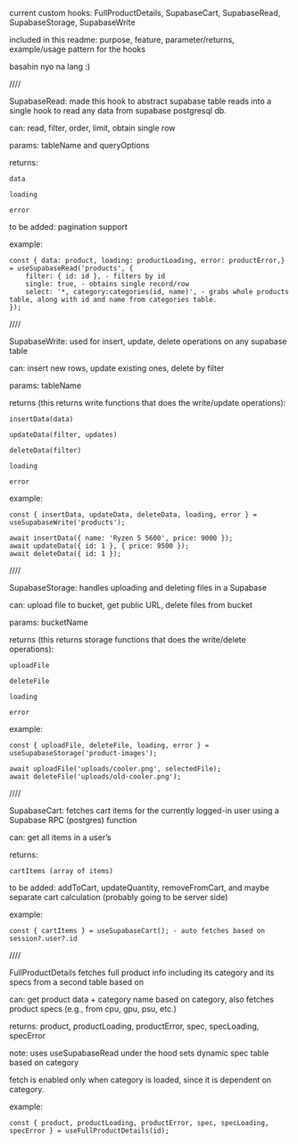 current custom hooks: FullProductDetails, SupabaseCart, SupabaseRead, SupabaseStorage, SupabaseWrite

included in this readme: purpose, feature, parameter/returns, example/usage pattern for the hooks

basahin nyo na lang :)

////

SupabaseRead: made this hook to abstract supabase table reads into a single hook to read any data from supabase postgresql db.

can: read, filter, order, limit, obtain single row

params: tableName and queryOptions

returns:

    data

    loading

    error

to be added: pagination support

example:

    const { data: product, loading: productLoading, error: productError,} = useSupabaseRead('products', {
        filter: { id: id }, - filters by id
        single: true, - obtains single record/row
        select: '*, category:categories(id, name)', - grabs whole products table, along with id and name from categories table.
    });

////

SupabaseWrite: used for insert, update, delete operations on any supabase table

can: insert new rows, update existing ones, delete by filter

params: tableName

returns (this returns write functions that does the write/update operations):

    insertData(data)

    updateData(filter, updates)

    deleteData(filter)

    loading

    error

example:

    const { insertData, updateData, deleteData, loading, error } = useSupabaseWrite('products');

    await insertData({ name: 'Ryzen 5 5600', price: 9000 });
    await updateData({ id: 1 }, { price: 9500 });
    await deleteData({ id: 1 });

////

SupabaseStorage: handles uploading and deleting files in a Supabase

can: upload file to bucket, get public URL, delete files from bucket

params: bucketName

returns (this returns storage functions that does the write/delete operations):

    uploadFile

    deleteFile

    loading

    error

example:

    const { uploadFile, deleteFile, loading, error } = useSupabaseStorage('product-images');

    await uploadFile('uploads/cooler.png', selectedFile);
    await deleteFile('uploads/old-cooler.png');

////

SupabaseCart: fetches cart items for the currently logged-in user using a Supabase RPC (postgres) function

can: get all items in a user’s

returns:

    cartItems (array of items)

to be added: addToCart, updateQuantity, removeFromCart, and maybe separate cart calculation (probably going to be server side)

example:

    const { cartItems } = useSupabaseCart(); - auto fetches based on session?.user?.id

////

FullProductDetails fetches full product info including its category and its specs from a second table based on

can: get product data + category name based on category, also fetches product specs (e.g., from cpu, gpu, psu, etc.)

returns: product, productLoading, productError, spec, specLoading, specError

note: uses useSupabaseRead under the hood sets dynamic spec table based on category

fetch is enabled only when category is loaded, since it is dependent on category.

example:

    const { product, productLoading, productError, spec, specLoading, specError } = useFullProductDetails(id);
